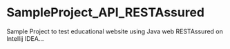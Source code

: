 # SampleProject_API_RESTAssured
Sample Project to test educational website using Java web RESTAssured on Intellij IDEA...
